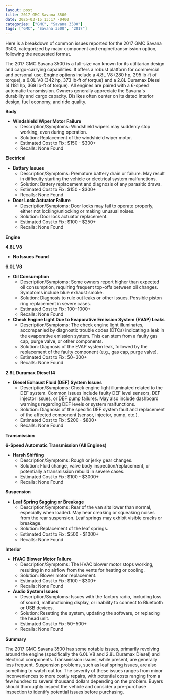 ```yaml
---
layout: post
title: 2017 GMC Savana 3500
date: 2025-03-15 13:17 -0400
categories: ["GMC", "Savana 3500"]
tags: ["GMC", "Savana 3500", "2017"]
---
```

Here is a breakdown of common issues reported for the 2017 GMC Savana 3500, categorized by major component and engine/transmission option, following the requested format.

The 2017 GMC Savana 3500 is a full-size van known for its utilitarian design and cargo-carrying capabilities. It offers a robust platform for commercial and personal use. Engine options include a 4.8L V8 (280 hp, 295 lb-ft of torque), a 6.0L V8 (342 hp, 373 lb-ft of torque) and a 2.8L Duramax Diesel I4 (181 hp, 369 lb-ft of torque). All engines are paired with a 6-speed automatic transmission. Owners generally appreciate the Savana's durability and cargo capacity. Dislikes often center on its dated interior design, fuel economy, and ride quality.

**Body**

*   **Windshield Wiper Motor Failure**
    *   Description/Symptoms: Windshield wipers may suddenly stop working, even during operation.
    *   Solution: Replacement of the windshield wiper motor.
    *   Estimated Cost to Fix: $150 - $300+
    *   Recalls: None Found

**Electrical**

*   **Battery Issues**
    *   Description/Symptoms: Premature battery drain or failure. May result in difficulty starting the vehicle or electrical system malfunctions.
    *   Solution: Battery replacement and diagnosis of any parasitic draws.
    *   Estimated Cost to Fix: $150 - $300+
    *   Recalls: None Found
*   **Door Lock Actuator Failure**
    *   Description/Symptoms: Door locks may fail to operate properly, either not locking/unlocking or making unusual noises.
    *   Solution: Door lock actuator replacement.
    *   Estimated Cost to Fix: $100 - $250+
    *   Recalls: None Found

**Engine**

**4.8L V8**

*   **No Issues Found**

**6.0L V8**

*   **Oil Consumption**
    *   Description/Symptoms: Some owners report higher than expected oil consumption, requiring frequent top-offs between oil changes. Symptoms include blue exhaust smoke.
    *   Solution: Diagnosis to rule out leaks or other issues. Possible piston ring replacement in severe cases.
    *   Estimated Cost to Fix: $100-$1000+
    *   Recalls: None Found
*   **Check Engine Light Due to Evaporative Emission System (EVAP) Leaks**
    *   Description/Symptoms: The check engine light illuminates, accompanied by diagnostic trouble codes (DTCs) indicating a leak in the evaporative emission system. This can stem from a faulty gas cap, purge valve, or other components.
    *   Solution: Diagnosis of the EVAP system leak, followed by the replacement of the faulty component (e.g., gas cap, purge valve).
    *   Estimated Cost to Fix: $50-$300+
    *   Recalls: None Found

**2.8L Duramax Diesel I4**

* **Diesel Exhaust Fluid (DEF) System Issues**
    * Description/Symptoms: Check engine light illuminated related to the DEF system. Common issues include faulty DEF level sensors, DEF injector issues, or DEF pump failures. May also include dashboard warnings regarding DEF levels or system malfunctions.
    * Solution: Diagnosis of the specific DEF system fault and replacement of the affected component (sensor, injector, pump, etc.).
    * Estimated Cost to Fix: $200 - $800+
    * Recalls: None Found

**Transmission**

**6-Speed Automatic Transmission (All Engines)**

*   **Harsh Shifting**
    *   Description/Symptoms: Rough or jerky gear changes.
    *   Solution: Fluid change, valve body inspection/replacement, or potentially a transmission rebuild in severe cases.
    *   Estimated Cost to Fix: $100 - $3000+
    *   Recalls: None Found

**Suspension**

*   **Leaf Spring Sagging or Breakage**
    *   Description/Symptoms: Rear of the van sits lower than normal, especially when loaded.  May hear creaking or squeaking noises from the rear suspension. Leaf springs may exhibit visible cracks or breakage.
    *   Solution: Replacement of the leaf springs.
    *   Estimated Cost to Fix: $500 - $1000+
    *   Recalls: None Found

**Interior**

*   **HVAC Blower Motor Failure**
    *   Description/Symptoms: The HVAC blower motor stops working, resulting in no airflow from the vents for heating or cooling.
    *   Solution: Blower motor replacement.
    *   Estimated Cost to Fix: $100 - $300+
    *   Recalls: None Found
*   **Audio System Issues**
    *   Description/Symptoms: Issues with the factory radio, including loss of sound, malfunctioning display, or inability to connect to Bluetooth or USB devices.
    *   Solution: Resetting the system, updating the software, or replacing the head unit.
    *   Estimated Cost to Fix: $50-$500+
    *   Recalls: None Found

**Summary**

The 2017 GMC Savana 3500 has some notable issues, primarily revolving around the engine (specifically the 6.0L V8 and 2.8L Duramax Diesel) and electrical components. Transmission issues, while present, are generally less frequent. Suspension problems, such as leaf spring issues, are also something to watch out for. The severity of these issues ranges from minor inconveniences to more costly repairs, with potential costs ranging from a few hundred to several thousand dollars depending on the problem. Buyers should thoroughly inspect the vehicle and consider a pre-purchase inspection to identify potential issues before purchasing.

